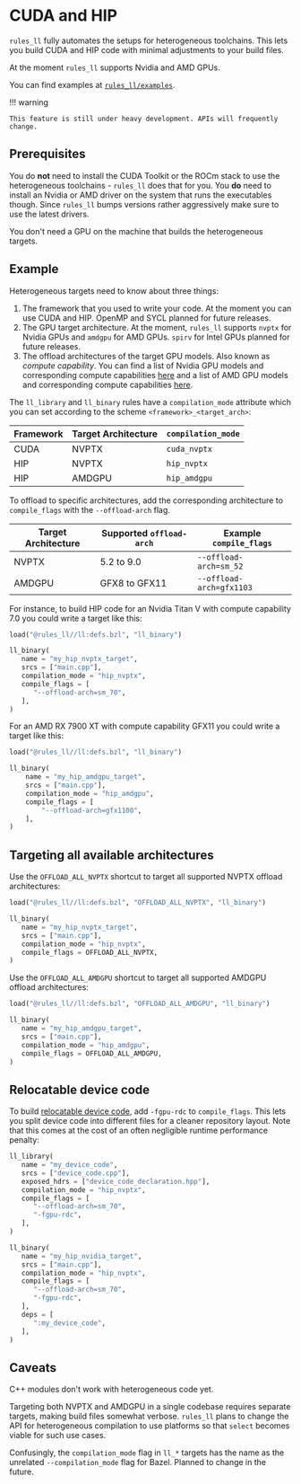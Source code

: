 # CUDA and HIP

`rules_ll` fully automates the setups for heterogeneous toolchains. This lets
you build CUDA and HIP code with minimal adjustments to your build files.

At the moment `rules_ll` supports Nvidia and AMD GPUs.

You can find examples at [`rules_ll/examples`](https://github.com/eomii/rules_ll/tree/main/examples).

<!-- markdownlint-disable code-block-style -->
!!! warning

    This feature is still under heavy development. APIs will frequently change.
<!-- markdownlint-enable code-block-style -->

## Prerequisites

You do **not** need to install the CUDA Toolkit or the ROCm stack to use the
heterogeneous toolchains - `rules_ll` does that for you. You **do** need to
install an Nvidia or AMD driver on the system that runs the executables though.
Since `rules_ll` bumps versions rather aggressively make sure to use the latest
drivers.

You don't need a GPU on the machine that builds the heterogeneous targets.

## Example

Heterogeneous targets need to know about three things:

1. The framework that you used to write your code. At the moment you can use
   CUDA and HIP. OpenMP and SYCL planned for future releases.
2. The GPU target architecture. At the moment, `rules_ll` supports `nvptx` for
   Nvidia GPUs and `amdgpu` for AMD GPUs. `spirv` for Intel GPUs planned for
   future releases.
3. The offload architectures of the target GPU models. Also known as *compute
   capability*. You can find a list of Nvidia GPU models and corresponding
   compute capabilities [here](https://developer.nvidia.com/cuda-gpus) and a
   list of AMD GPU models and corresponding compute capabilities [here](https://llvm.org/docs/AMDGPUUsage.html#processors).

The `ll_library` and `ll_binary` rules have a `compilation_mode` attribute which
you can set according to the scheme `<framework>_<target_arch>`:

| Framework | Target Architecture | `compilation_mode` |
| --------- | ------------------- | ------------------ |
| CUDA      | NVPTX               | `cuda_nvptx`       |
| HIP       | NVPTX               | `hip_nvptx`        |
| HIP       | AMDGPU              | `hip_amdgpu`       |

To offload to specific architectures, add the corresponding architecture to
`compile_flags` with the `--offload-arch` flag.

| Target Architecture | Supported `offload-arch` | Example `compile_flags`  |
| ------------------- | ------------------------ | ------------------------ |
| NVPTX               | 5.2 to 9.0               | `--offload-arch=sm_52`   |
| AMDGPU              | GFX8 to GFX11            | `--offload-arch=gfx1103` |

For instance, to build HIP code for an Nvidia Titan V with compute capability
7.0 you could write a target like this:

```python title="BUILD.bazel" hl_lines="6 8"
load("@rules_ll//ll:defs.bzl", "ll_binary")

ll_binary(
   name = "my_hip_nvptx_target",
   srcs = ["main.cpp"],
   compilation_mode = "hip_nvptx",
   compile_flags = [
      "--offload-arch=sm_70",
   ],
)
```

For an AMD RX 7900 XT with compute capability GFX11 you could write a target
like this:

```python title="BUILD.bazel" hl_lines="6 8"
load("@rules_ll//ll:defs.bzl", "ll_binary")

ll_binary(
    name = "my_hip_amdgpu_target",
    srcs = ["main.cpp"],
    compilation_mode = "hip_amdgpu",
    compile_flags = [
        "--offload-arch=gfx1100",
    ],
)
```

## Targeting all available architectures

Use the `OFFLOAD_ALL_NVPTX` shortcut to target all supported NVPTX offload
architectures:

```python title="BUILD.bazel" hl_lines="7"
load("@rules_ll//ll:defs.bzl", "OFFLOAD_ALL_NVPTX", "ll_binary")

ll_binary(
   name = "my_hip_nvptx_target",
   srcs = ["main.cpp"],
   compilation_mode = "hip_nvptx",
   compile_flags = OFFLOAD_ALL_NVPTX,
)
```

Use the `OFFLOAD_ALL_AMDGPU` shortcut to target all supported AMDGPU offload
architectures:

```python title="BUILD.bazel" hl_lines="7"
load("@rules_ll//ll:defs.bzl", "OFFLOAD_ALL_AMDGPU", "ll_binary")

ll_binary(
   name = "my_hip_amdgpu_target",
   srcs = ["main.cpp"],
   compilation_mode = "hip_amdgpu",
   compile_flags = OFFLOAD_ALL_AMDGPU,
)
```

<!-- vale Microsoft.Headings = NO -->

## Relocatable device code

<!-- vale Microsoft.Headings = YES -->

To build [relocatable device code](https://developer.nvidia.com/blog/separate-compilation-linking-cuda-device-code/),
add `-fgpu-rdc` to `compile_flags`. This lets you split device code into
different files for a cleaner repository layout. Note that this comes at the
cost of an often negligible runtime performance penalty:

```python title="BUILD.bazel" hl_lines="8 18"
ll_library(
   name = "my_device_code",
   srcs = ["device_code.cpp"],
   exposed_hdrs = ["device_code_declaration.hpp"],
   compilation_mode = "hip_nvptx",
   compile_flags = [
      "--offload-arch=sm_70",
      "-fgpu-rdc",
   ],
)

ll_binary(
   name = "my_hip_nvidia_target",
   srcs = ["main.cpp"],
   compilation_mode = "hip_nvptx",
   compile_flags = [
      "--offload-arch=sm_70",
      "-fgpu-rdc",
   ],
   deps = [
      ":my_device_code",
   ],
)
```

## Caveats

C++ modules don't work with heterogeneous code yet.

Targeting both NVPTX and AMDGPU in a single codebase requires separate targets,
making build files somewhat verbose. `rules_ll` plans to change the API for
heterogeneous compilation to use platforms so that `select` becomes viable for
such use cases.

Confusingly, the `compilation_mode` flag in `ll_*` targets has the name as the
unrelated `--compilation_mode` flag for Bazel. Planned to change in the future.
